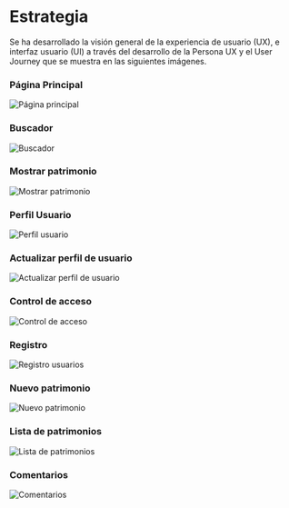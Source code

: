 # Estrategia

Se ha desarrollado la visión general de la experiencia de usuario (UX),  e interfaz usuario (UI) a través del desarrollo de la Persona UX y el User Journey
que se muestra en las siguientes imágenes.

### Página Principal

![Página principal](https://github.com/appwebd/rails-batch-638-proyecto-patrimonio-cultural/blob/master/estrategia/images/01-pagina-principal.png?raw=true)

### Buscador
![Buscador](https://github.com/appwebd/rails-batch-638-proyecto-patrimonio-cultural/blob/master/estrategia/images/02-buscador.png?raw=true)

### Mostrar patrimonio
![Mostrar patrimonio](https://github.com/appwebd/rails-batch-638-proyecto-patrimonio-cultural/blob/master/estrategia/images/03-mostrar.png?raw=true)

### Perfil Usuario
![Perfil usuario](https://github.com/appwebd/rails-batch-638-proyecto-patrimonio-cultural/blob/master/estrategia/images/04-perfil-usuario.png?raw=true)

### Actualizar perfil de usuario
![Actualizar perfil de usuario](https://github.com/appwebd/rails-batch-638-proyecto-patrimonio-cultural/blob/master/estrategia/images/05-actualizar-perfil-usuario.png?raw=true)

### Control de acceso
![Control de acceso](https://github.com/appwebd/rails-batch-638-proyecto-patrimonio-cultural/blob/master/estrategia/images/06-control-acceso.png?raw=true)

### Registro 
![Registro usuarios](https://github.com/appwebd/rails-batch-638-proyecto-patrimonio-cultural/blob/master/estrategia/images/09-registro-usuario.png?raw=true)


### Nuevo patrimonio
![Nuevo patrimonio](https://github.com/appwebd/rails-batch-638-proyecto-patrimonio-cultural/blob/master/estrategia/images/08-nuevo-patrimonio.png?raw=true)

### Lista de patrimonios
![Lista de patrimonios](https://github.com/appwebd/rails-batch-638-proyecto-patrimonio-cultural/blob/master/estrategia/images/07-patrimonios-lista.png?raw=true)


### Comentarios
![Comentarios](https://github.com/appwebd/rails-batch-638-proyecto-patrimonio-cultural/blob/master/estrategia/images/10-comentarios.png?raw=true)




